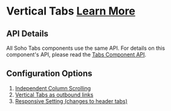 # Vertical Tabs [Learn More](https://soho.infor.com/index.php?p=component/tabs)

## API Details

All Soho Tabs components use the same API.  For details on this component's API, please read the [Tabs Component API](/components/tabs).

## Configuration Options

1. [Independent Column Scrolling](/components/tabs-vertical/example-independent-scrolling)
2. [Vertical Tabs as outbound links](/components/tabs-vertical/example-outbound-links-page1)
3. [Responsive Setting (changes to header tabs)](/components/tabs-vertical/example-responsive)
